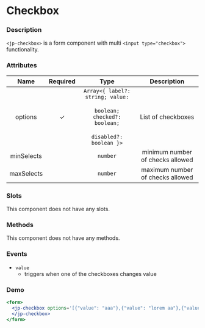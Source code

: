 # Checkbox

### Description

`<jp-checkbox>` is a form component with multi `<input type="checkbox">` functionality.

### Attributes

| **Name** | **Required** | **Type** | **Description** |
| :----: | :----: | :----: | :---: |
| options | ✓ | `Array<{ label?: string; value:` <br></br> `boolean; checked?: boolean;` <br></br> `disabled?: boolean }>` | List of checkboxes |
| minSelects | | `number` | minimum number of checks allowed |
| maxSelects | | `number` | maximum number of checks allowed |

### Slots

This component does not have any slots.

### Methods

This component does not have any methods.

### Events

- `value` 
  - triggers when one of the checkboxes changes value

### Demo

```jsx live
<form>
  <jp-checkbox options='[{"value": "aaa"},{"value": "lorem aa"},{"value": "lorem adasda"}]'>
  </jp-checkbox>
</form>
```
